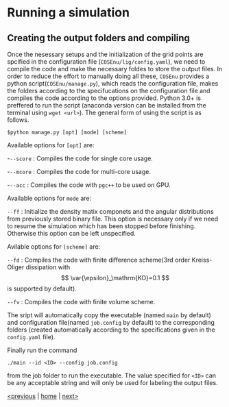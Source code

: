 # Running a simulation

## Creating the output folders and compiling

Once the nesessary setups and the initialization of the grid points are spcified in the configuration file (`COSEnu/lig/config.yaml`), we need to compile the code and make the necessary foldes to store the output files. In order to reduce the effort to manually doing all these, `COSEnu` provides a python script(`COSEnu/manage.py`), which reads the configuration file, makes the folders according to the specifucations on the configuration file and compiles the code according to the options provided. Python 3.0+ is preffered to run the script (anaconda version can be installed from the terminal using `wget <url>`). The general form of using the script is as follows. 

`$python manage.py [opt] [mode] [scheme]`

Available options for `[opt]` are:

-`--score` : Compiles the code for single core usage.

-`--mcore` : Compiles the code for multi-core usage.

-`--acc` : Compiles the code with `pgc++` to be used on GPU.

Available options for `mode` are:

`--ff` : Initialize the density matix componets and the angular distributions from previously stored binary file. This option is necessary only if we need to resume the simulation which has been stopped before finishing. Otherwise this option can be left unspecified.

Avilable options for `[scheme]` are: 

`--fd` : Compiles the code with finite difference scheme(3rd order Kreiss-Oliger dissipation with $$ \var{\epsilon}_\mathrm{KO}=0.1 $$ is supported by default).

`--fv` : Compiles the code with finite volume scheme.

The sript will automatically copy the executable (named `main` by default) and configuration file(named `job.config` by default) to the corresponding folders (created automatically according to the specifications given in the `config.yaml` file). 

Finally run the command

`./main --id <ID> --config job.config`

from the job folder to run the executable. The value specified for `<ID>` can be any acceptable string and will only be used for labeling the output files.  



[<previous](usage.md)  &#124;  [home](index.md)  &#124;  [next>](example.md) 
